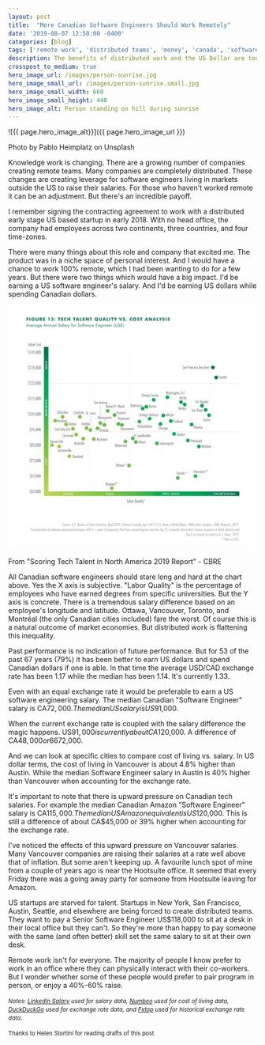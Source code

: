 ```yaml
---
layout: post
title:  "More Canadian Software Engineers Should Work Remotely"
date: '2019-08-07 12:50:00 -0400'
categories: [blog]
tags: ['remote work', 'distributed teams', 'money', 'canada', 'software engineering']
description: The benefits of distributed work and the US Dollar are too good to pass up.
crosspost_to_medium: true
hero_image_url: /images/person-sunrise.jpg
hero_image_small_url: /images/person-sunrise.small.jpg
hero_image_small_width: 660
hero_image_small_height: 440
hero_image_alt: Person standing on hill during sunrise
---
```

![{{ page.hero_image_alt}}]({{ page.hero_image_url }})
<p class="caption">Photo by Pablo Heimplatz on Unsplash</p>

Knowledge work is changing. There are a growing number of companies creating remote teams. Many companies are completely distributed. These changes are creating leverage for software engineers living in markets outside the US to raise their salaries. For those who haven't worked remote it can be an adjustment. But there's an incredible payoff.

I remember signing the contracting agreement to work with a distributed early stage US based startup in early 2018. With no head office, the company had employees across two continents, three countries, and four time-zones.

There were many things about this role and company that excited me. The product was in a niche space of personal interest. And I would have a chance to work 100% remote, which I had been wanting to do for a few years. But there were two things which would have a big impact. I'd be earning a US software engineer's salary. And I'd be earning US dollars while spending Canadian dollars.

![Tech Quality vs Cost](/images/tech-talent-quality-vs-cost-2019.jpg)
<p class="caption">From "Scoring Tech Talent in North America 2019 Report" - CBRE</p>

All Canadian software engineers should stare long and hard at the chart above. Yes the X axis is subjective. "Labor Quality" is the percentage of employees who have earned degrees from specific universities. But the Y axis is concrete. There is a tremendous salary difference based on an employee's longitude and latitude. Ottawa, Vancouver, Toronto, and Montréal (the only Canadian cities included) fare the worst. Of course this is a natural outcome of market economies. But distributed work is flattening this inequality.

Past performance is no indication of future performance. But for 53 of the past 67 years (79%) it has been better to earn US dollars and spend Canadian dollars if one is able. In that time the average USD/CAD exchange rate has been 1.17 while the median has been 1.14. It's currently 1.33.

Even with an equal exchange rate it would be preferable to earn a US software engineering salary. The median Canadian "Software Engineer" salary is CA$72,000. The median US salary is US$91,000.

When the current exchange rate is coupled with the salary difference the magic happens. US$91,000 is currently about CA$120,000. A difference of CA$48,000 or 66% relative to CA$72,000.

And we can look at specific cities to compare cost of living vs. salary. In US dollar terms, the cost of living in Vancouver is about 4.8% higher than Austin. While the median Software Engineer salary in Austin is 40% higher than Vancouver when accounting for the exchange rate.

It's important to note that there is upward pressure on Canadian tech salaries. For example the median Canadian Amazon "Software Engineer" salary is CA$115,000. The median US Amazon equivalent is US$120,000. This is still a difference of about CA$45,000 or 39% higher when accounting for the exchange rate.

I've noticed the effects of this upward pressure on Vancouver salaries. Many Vancouver companies are raising their salaries at a rate well above that of inflation. But some aren't keeping up. A favourite lunch spot of mine from a couple of years ago is near the Hootsuite office. It seemed that every Friday there was a going away party for someone from Hootsuite leaving for Amazon.

US startups are starved for talent. Startups in New York, San Francisco, Austin, Seattle, and elsewhere are being forced to create distributed teams. They want to pay a Senior Software Engineer US$118,000 to sit at a desk in their local office but they can't. So they're more than happy to pay someone with the same (and often better) skill set the same salary to sit at their own desk.

Remote work isn't for everyone. The majority of people I know prefer to work in an office where they can physically interact with their co-workers. But I wonder whether some of these people would prefer to pair program in person, or enjoy a 40%-60% raise.

<small>_Notes: [LinkedIn Salary](https://www.linkedin.com/salary/) used for salary data, [Numbeo](https://www.numbeo.com) used for cost of living data, [DuckDuckGo](https://duckduckgo.com) used for exchange rate data, and [Fxtop](https://fxtop.com/en/historical-exchange-rates.php?YA=1&C1=USD&C2=CAD&A=1&YYYY1=1953&MM1=01&DD1=01&YYYY2=2019&MM2=07&DD2=24&LANG=en) used for historical exchange rate data._</small>

<small>Thanks to Helen Stortini for reading drafts of this post</small>